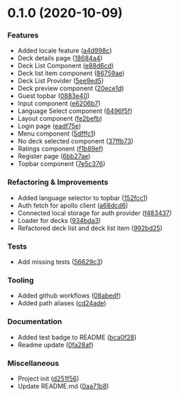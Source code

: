 # 0.1.0 (2020-10-09)


### Features

- Added locale feature ([a4d998c](https://github.com/Miczeq22/brainflash-app/commit/a4d998c20b3fad2348b53b636652adc5e95f3f4d))
- Deck details page ([18684a4](https://github.com/Miczeq22/brainflash-app/commit/18684a4cd1abbca44551e8955b1d1a42e0414999))
- Deck List Component ([e88d6cd](https://github.com/Miczeq22/brainflash-app/commit/e88d6cdcdbffb18d95777fba4d3c2f6f9a27909b))
- Deck list item component ([86759ae](https://github.com/Miczeq22/brainflash-app/commit/86759aebacc500f250cae836ec33c84634596d89))
- Deck List Provider ([5ee9ed5](https://github.com/Miczeq22/brainflash-app/commit/5ee9ed5b0b26db8e293466427fb2597f863df185))
- Deck preview component ([20ece1d](https://github.com/Miczeq22/brainflash-app/commit/20ece1d9bf89516286c4a3c732d52b79f7f45c61))
- Guest topbar ([0883e40](https://github.com/Miczeq22/brainflash-app/commit/0883e40b345c95b64ec167bfd69bf1e98e7b57d8))
- Input component ([e6206b7](https://github.com/Miczeq22/brainflash-app/commit/e6206b7bbbe5aa4ab41ee087cb81605dcbc468e8))
- Language Select component ([6496f5f](https://github.com/Miczeq22/brainflash-app/commit/6496f5fc0ec8e247458dcecd5685500dbe5ef1c1))
- Layout component ([fe2befb](https://github.com/Miczeq22/brainflash-app/commit/fe2befbb33dd0c36a257c5d51dabde227dd4f0b3))
- Login page ([eadf75e](https://github.com/Miczeq22/brainflash-app/commit/eadf75eebaf5572dc1554914c44d5021d5df8c8e))
- Menu component ([5dfffc1](https://github.com/Miczeq22/brainflash-app/commit/5dfffc1648899f3a0d9d6694919dd6df6b96df58))
- No deck selected component ([37ffb73](https://github.com/Miczeq22/brainflash-app/commit/37ffb73b45d1be09a761c65f9d8adc71fb2e5673))
- Ratings component ([f1b89ef](https://github.com/Miczeq22/brainflash-app/commit/f1b89ef38a4696bc80384e230d51657d19b78537))
- Register page ([6bb27ae](https://github.com/Miczeq22/brainflash-app/commit/6bb27ae069b1e15db8b073c92c4b7809df61f2dd))
- Topbar component ([7e5c376](https://github.com/Miczeq22/brainflash-app/commit/7e5c3767550fe1478d82d0699041192a790e12fe))


### Refactoring & Improvements

- Added language selector to topbar ([152fcc1](https://github.com/Miczeq22/brainflash-app/commit/152fcc15ec8b0762e2eb396ec576ee75cb708c9d))
- Auth fetch for apollo client ([a68dcd6](https://github.com/Miczeq22/brainflash-app/commit/a68dcd6c7902a4db34c6f406b6ac7de9411c3b49))
- Connected local storage for auth provider ([f483437](https://github.com/Miczeq22/brainflash-app/commit/f4834372c131d2706ea2d1d99f6060b908b2d568))
- Loader for decks ([934bda3](https://github.com/Miczeq22/brainflash-app/commit/934bda360a452d380c98ea551a530635b5665b37))
- Refactored deck list and deck list item ([992bd25](https://github.com/Miczeq22/brainflash-app/commit/992bd25b6988955b343d829afc8fc902edd80504))


### Tests

- Add missing tests ([56629c3](https://github.com/Miczeq22/brainflash-app/commit/56629c34b8d1651f0d1d882c50a5070757991f7e))


### Tooling

- Added github workflows ([08abedf](https://github.com/Miczeq22/brainflash-app/commit/08abedfbe205b6b15c8e136e2b9001128bdfbb94))
- Added path aliases ([cd24ade](https://github.com/Miczeq22/brainflash-app/commit/cd24ade542d71b3b478cdce17de982dbfa67baa5))


### Documentation

- Added test badge to README ([bca0f28](https://github.com/Miczeq22/brainflash-app/commit/bca0f28f5663ee607c7c704d27ed5f5e4ff9178f))
- Readme update ([0fa28af](https://github.com/Miczeq22/brainflash-app/commit/0fa28af39b3dedf70601474c425de88cd59c1021))


### Miscellaneous

- Project init ([d251f56](https://github.com/Miczeq22/brainflash-app/commit/d251f5692c4d62d1ff378c24fb220583e5075b7a))
- Update README.md ([0aa71b8](https://github.com/Miczeq22/brainflash-app/commit/0aa71b84097b53e773776dbbfddae800927c9e10))

